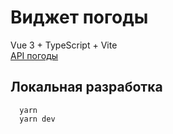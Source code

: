 # Виджет погоды
Vue 3 + TypeScript + Vite  
[API погоды](https://open-meteo.com)  
  
## Локальная разработка
```
  yarn  
  yarn dev
```